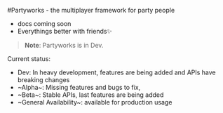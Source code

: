 #Partyworks - the multiplayer framework for party people

- docs coming soon
- Everythings better with friends✨

> **Note**: Partyworks is in Dev.

Current status:

- Dev: In heavy development, features are being added and APIs have breaking changes
- ~Alpha~: Missing features and bugs to fix,
- ~Beta~: Stable APIs, last features are being added
- ~General Availability~: available for production usage
